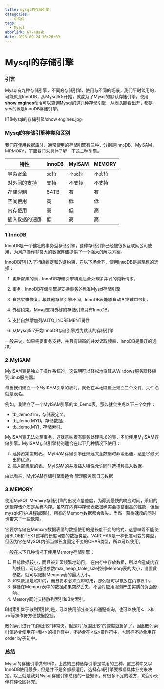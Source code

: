 ```yaml
---
title: mysql的存储引擎
categories:
  - 中间件
tags:
  - Mysql
abbrlink: 67748aab
date: 2023-09-24 10:26:09
---
```


# Mysql的存储引擎

### 引言

Mysql有九种存储引擎，不同的存储引擎，使用与不同的场景，我们平时常用的，可能就是InnoDB，从Mysql5.5开始，就成为了Mysql的默认存储引擎。使用**show engines**命令可以查询Mysql的这几种存储引擎，从表头能看出开，都是yes的就是InnoDB存储引擎。

![](Mysql的存储引擎/show engines.jpg)

### Mysql的存储引擎种类和区别

我们在使用数据库时，通常使用的存储引擎有三种，分别是InnoDB、MyISAM、MRMORY，下面我们来具体了解一下这三种引擎。

| 特性           | InnoDB | MyISAM | MEMORY |
| -------------- | ------ | ------ | ------ |
| 事务安全       | 支持   | 不支持 | 不支持 |
| 对外间的支持   | 支持   | 不支持 | 不支持 |
| 存储限制       | 64TB   | 有     | 有     |
| 空间使用       | 高     | 低     | 低     |
| 内存使用       | 高     | 低     | 高     |
| 插入数据的速度 | 低     | 高     | 高     |

### 1.InnoDB

InnoDB是一个健壮的事务型存储引擎，这种存储引擎已经被很多互联网公司使用，为用户操作非常大的数据存储提供了一个强大的解决方案。

InnoDB还引入了行级锁定和外键约束，在以下场合下，使用InnoDB是最理想的选择：

1. 更新密集的表，InnoDB存储引擎特别适合处理多并发的更新请求。

2. 事务。InnoDB存储引擎是支持事务的标准Mysql存储引擎

3. 自然灾难恢复。与其他存储引擎不同，InnoDB表能够自动从灾难中恢复。

4. 外键约束。Mysql支持外键的存储引擎只有InnoDB。

5. 支持自然增加列AUTO_INCREMENT属性

6. 从Mysql5.7开始InnoDB存储引擎成为默认的存储引擎

一般来说，如果需要事务支持，并且有较高的并发读取频率，InnoDB是很好的选择。

### 2.MyISAM

MyISAM表是独立于操作系统的，这说明可以轻松地将其从Windows服务器移植到Linux服务器。

每当我们建立一个MyISAM引擎的表时，就会在本地磁盘上建立三个文件，文件名就是表名。

例如，我建立了一个MyISAM引擎的tb_Demo表，那么就会生成以下三个文件：

* tb_demo.frm，存储表定义。
* tb_demo.MYD，存储数据。
* tb_demo.MYI，存储索引。

MyISAM表无法处理事务，这就意味着有事务处理需求的表，不能使用MyISAM存储引擎。MyISAM存储引擎特别适合在以下几种情况下使用：

1. 选择密集型的表。 MyISAM存储引擎在筛选大量数据时非常迅速，这是它最突出的优点。
2. 插入密集型的表。 MyISAM的并发插入特性允许同时选择和插入数据。

由此看来，MyISAM存储引擎很适合·管理服务器日志数据

### 3.MEMORY

使用MySQL Memory存储引擎的出发点是速度，为得到最快的响应时间，采用的逻辑存储介质是系统内存。虽然在内存中存储表数据确实会提供很高的性能，但当mysqld守护进程崩溃时，所有的Memory数据都会丢失。当然，获得速度的同时也带来了一些缺陷。

它要求存储在Memory数据表里的数据使用的是长度不变的格式，这意味着不能使用BLOB和TEXT这样的长度可变的数据类型。VARCHAR是一种长度可变的类型，但因为它在MySQL内部当做长度固定不变的CHAR类型，所以可以使用。

一般在以下几种情况下使用Memory存储引擎：

1. 目标数据较小，而且被非常频繁地访问。 在内存中存放数据，所以会造成内存的使用，可以通过参数max_heap_table_size控制Memory表的大小，设置此参数，就可以限制Memory表的最大大小。
2. 如果数据是临时的，而且要求必须立即可用，那么就可以存放在内存表中。
3. 存储在Memory表中的数据如果突然丢失，不会对应用服务产生实质的负面影响。
4. Memory同时支持散列索引和B树索引。

B树索引优于散列索引的是，可以使用部分查询和通配查询，也可以使用<、>和>=等操作符方便数据挖掘。

散列索引进行“相等比较”非常快，但是对“范围比较”的速度就慢多了，因此散列索引值适合使用在=和<>的操作符中，不适合在<或>操作符中，也同样不适合用在order by子句中。

### 总结

Mysql的存储引擎共有9种，上述的三种储存引擎是常用的三种，这三种中又以InnoDB使用最多，但是并不是全部都适用，选择存储引擎要根据具体业务来决定。以上就是我对Mysql存储引擎总结的一些知识，有很多不足的地方，欢迎小伙伴在评论区补充。
